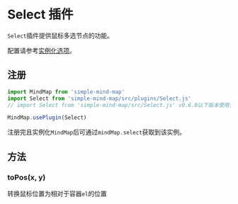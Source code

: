 # Select 插件 

`Select`插件提供鼠标多选节点的功能。

配置请参考[实例化选项](../api/constructor/constructor-options.html#_3-select插件)。

## 注册

```js
import MindMap from 'simple-mind-map'
import Select from 'simple-mind-map/src/plugins/Select.js'
// import Select from 'simple-mind-map/src/Select.js' v0.6.0以下版本使用该路径

MindMap.usePlugin(Select)
```

注册完且实例化`MindMap`后可通过`mindMap.select`获取到该实例。

## 方法

### toPos(x, y)

转换鼠标位置为相对于容器`el`的位置